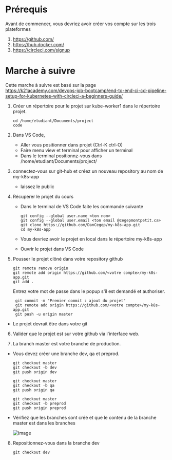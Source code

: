 

# Prérequis



Avant de commencer, vous devriez avoir créer vos compte sur les trois plateformes

1.	https://github.com/
2.	https://hub.docker.com/
3.	https://circleci.com/signup




# Marche à suivre


Cette marche à suivre est basé sur la page https://k21academy.com/devops-job-bootcamp/end-to-end-ci-cd-pipeline-setup-for-kubernetes-with-circleci-a-beginners-guide/



1. Créer un répertoire pour le projet sur kube-worker1 dans le répertoire projet.
   ````
   cd /home/etudiant/Documents/project
   code
   ````



2. Dans VS Code,
   - Aller vous positionner dans projet (Ctrl-K ctrl-O)
   - Faire menu view et terminal pour afficher un terminal
   - Dans le terminal positionnz-vous dans /home/etudiant/Documents/project/

  

3. connectez-vous sur git-hub et créez un nouveau repository au nom de my-k8s-app
   - laissez le public


  
4. Récupérer le projet du cours
   - Dans le terminal de VS Code faite les commande suivante
     ```
     git config --global user.name <ton nom>    
     git config --global user.email <ton email @cegepmontpetit.ca>
     git clone https://github.com/DanCegep/my-k8s-app.git
     cd my-k8s-app
     ````
   - Vous devriez avoir le projet en local dans le répertoire my-k8s-app

   - Ouvrir le projet dans VS Code

5. Pousser le projet clôné dans votre repository github
   ```
   git remote remove origin
   git remote add origin https://github.com/<votre compte>/my-k8s-app.git
   git add .
   
   ````
   Entrez votre mot de passe dans le popup s'il est demandé et authoriser.

     ````
      git commit -m "Premier commit : ajout du projet"
      git remote add origin https://github.com/<votre compte>/my-k8s-app.git
      git push -u origin master
      ````

- Le projet devrait être dans votre git



6. Valider que le projet est sur votre github via l'interface web.

7. La branch master est votre branche de production.
   
  - Vous devez créer une branche dev, qa et preprod.

    ````
    git checkout master
    git checkout -b dev
    git push origin dev

    git checkout master
    git checkout -b qa
    git push origin qa

    git checkout master
    git checkout -b preprod
    git push origin preprod

    ````
    
- Vérifiez que les branches sont créé et que le contenu de la branche master est dans les branches

  ![image](https://github.com/user-attachments/assets/15deef25-4c32-4930-a10f-c3d8bd8ede3a)


8. Repositionnez-vous dans la branche dev

   ````   
   git checkout dev

   ````

